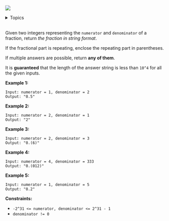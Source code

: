 # []()

![](https://img.shields.io/badge/Difficulty-Medium-F8AF40.svg)


<details>
<summary>Topics</summary>

* [`Hash Table`](https://leetcode.com/tag/hash-table/)
* [`Math`](https://leetcode.com/tag/math/)
* [`String`](https://leetcode.com/tag/string/)

</details>
<br />

Given two integers representing the `numerator` and `denominator` of a fraction, return *the fraction in string format*.

If the fractional part is repeating, enclose the repeating part in parentheses.

If multiple answers are possible, return **any of them**.

It is **guaranteed** that the length of the answer string is less than `10^4` for all the given inputs.


**Example 1:**

```
Input: numerator = 1, denominator = 2
Output: "0.5"
```

**Example 2:**

```
Input: numerator = 2, denominator = 1
Output: "2"
```

**Example 3:**

```
Input: numerator = 2, denominator = 3
Output: "0.(6)"
```

**Example 4:**

```
Input: numerator = 4, denominator = 333
Output: "0.(012)"
```

**Example 5:**

```
Input: numerator = 1, denominator = 5
Output: "0.2"
```

**Constraints:**

 + `-2^31 <= numerator, denominator <= 2^31 - 1`
 + `denominator != 0`
